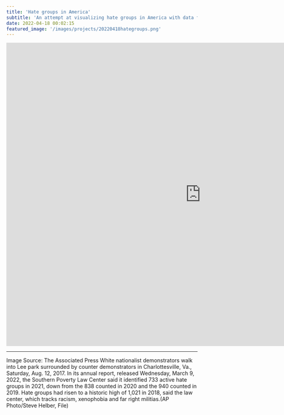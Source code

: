 ```yaml
---
title: 'Hate groups in America'
subtitle: 'An attempt at visualizing hate groups in America with data from the SPLC.'
date: 2022-04-18 00:02:15
featured_image: '/images/projects/20220418hategroups.png'
---
```


<iframe seamless frameborder="0" src="https://public.tableau.com/shared/TTPGYJXK6?:embed=yes&:display_count=yes&:showVizHome=no" width = '1024' height = '800' scrolling='yes' ></iframe> 



___
Image Source: The Associated Press
White nationalist demonstrators walk into Lee park surrounded by counter demonstrators in Charlottesville, Va., Saturday, Aug. 12, 2017. In its annual report, released Wednesday, March 9, 2022, the Southern Poverty Law Center said it identified 733 active hate groups in 2021, down from the 838 counted in 2020 and the 940 counted in 2019. Hate groups had risen to a historic high of 1,021 in 2018, said the law center, which tracks racism, xenophobia and far right militias.(AP Photo/Steve Helber, File)
